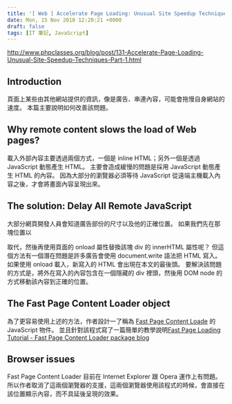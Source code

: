 ```yaml
---
title: '[ Web ] Accelerate Page Loading: Unusual Site Speedup Techniques: Part 1 - PHP Classes blog'
date: Mon, 15 Nov 2010 12:20:21 +0000
draft: false
tags: [IT 筆記, JavaScript]
---
```


http://www.phpclasses.org/blog/post/131-Accelerate-Page-Loading-Unusual-Site-Speedup-Techniques-Part-1.html

Introduction
------------

頁面上某些由其他網站提供的資訊，像是廣告、串連內容，可能會拖慢自身網站的速度。 本篇主要說明如何改善該問題。

Why remote content slows the load of Web pages?
-----------------------------------------------

載入外部內容主要透過兩個方式，一個是 inline HTML；另外一個是透過 JavaScript 動態產生 HTML。 主要會造成緩慢的問題是採用 JavaScript 動態產生 HTML 的內容。 因為大部分的瀏覽器必須等待 JavaScript 從遠端主機載入內容之後，才會將畫面內容呈現出來。

The solution: Delay All Remote JavaScript
-----------------------------------------

大部分網頁開發人員會知道廣告部份的尺寸以及他的正確位置。 如果我們先在那塊位置以 <div> 取代，然後再使用頁面的 onload 屬性替換該塊 div 的 innerHTML 屬性呢？ 但這個方法有一個潛在問題是許多廣告會使用 document.write 語法把 HTML 寫入。 如果使用 onload 載入，新寫入的 HTML 會出現在本文的最後頭。 要解決該問題的方式是，將外在寫入的內容包含在一個隱藏的 div 裡頭，然後用 DOM node 的方式移動該內容到正確的位置。

The Fast Page Content Loader object
-----------------------------------

為了更容易使用上述的方法，作者設計一了稱為 [Fast Page Content Loade](http://www.jsclasses.org/fast-content-loader) 的 JavaScript 物件。 並且針對該程式寫了一篇簡單的教學說明[Fast Page Loading Tutorial - Fast Page Content Loader package blog](http://www.jsclasses.org/blog/package/24/post/1-Fast-Page-Loading-Tutorial.html)

Browser issues
--------------

Fast Page Content Loader 目前在 Internet Explorer 跟 Opera 運作上有問題。 所以作者取消了這兩個瀏覽器的支援，這兩個瀏覽器使用該程式的時候，會直接在該位置顯示內容，而不具延後呈現的效果。